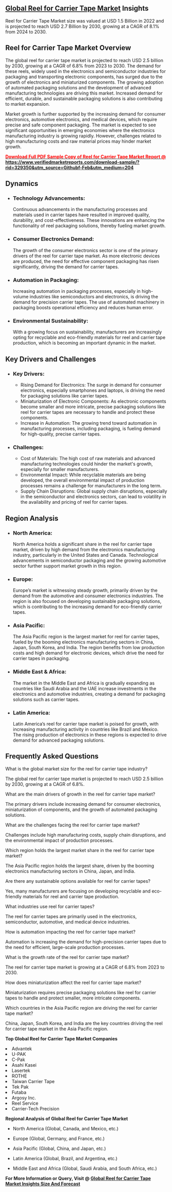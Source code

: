 <h2><a href="https://www.verifiedmarketreports.com/download-sample/?rid=329350&amp;utm_source=Githubf&amp;utm_medium=204" target="_blank">Global Reel for Carrier Tape Market</a> Insights</h2><p>Reel for Carrier Tape Market size was valued at USD 1.5 Billion in 2022 and is projected to reach USD 2.7 Billion by 2030, growing at a CAGR of 8.1% from 2024 to 2030.</p><p> <h2>Reel for Carrier Tape Market Overview</h2> <p>The global reel for carrier tape market is projected to reach USD 2.5 billion by 2030, growing at a CAGR of 6.8% from 2023 to 2030. The demand for these reels, widely used in the electronics and semiconductor industries for packaging and transporting electronic components, has surged due to the growth of electronics and miniaturized components. The growing adoption of automated packaging solutions and the development of advanced manufacturing technologies are driving this market. Increased demand for efficient, durable, and sustainable packaging solutions is also contributing to market expansion.</p> <p>Market growth is further supported by the increasing demand for consumer electronics, automotive electronics, and medical devices, which require precise and safe component packaging. The market is expected to see significant opportunities in emerging economies where the electronics manufacturing industry is growing rapidly. However, challenges related to high manufacturing costs and raw material prices may hinder market growth. <strong><a href="#"><p><span class=""><span style="color: #ff0000;"><strong>Download Full PDF Sample Copy of Reel for Carrier Tape Market Report</strong> @ </span><a href="https://www.verifiedmarketreports.com/download-sample/?rid=329350&amp;utm_source=Githubf-Feb&amp;utm_medium=204" target="_blank">https://www.verifiedmarketreports.com/download-sample/?rid=329350&amp;utm_source=Githubf-Feb&amp;utm_medium=204</a></span></p></a></strong></p> <h2>Dynamics</h2> <ul> <li><h3>Technology Advancements:</h3> Continuous advancements in the manufacturing processes and materials used in carrier tapes have resulted in improved quality, durability, and cost-effectiveness. These innovations are enhancing the functionality of reel packaging solutions, thereby fueling market growth.</li> <li><h3>Consumer Electronics Demand:</h3> The growth of the consumer electronics sector is one of the primary drivers of the reel for carrier tape market. As more electronic devices are produced, the need for effective component packaging has risen significantly, driving the demand for carrier tapes.</li> <li><h3>Automation in Packaging:</h3> Increasing automation in packaging processes, especially in high-volume industries like semiconductors and electronics, is driving the demand for precision carrier tapes. The use of automated machinery in packaging boosts operational efficiency and reduces human error.</li> <li><h3>Environmental Sustainability:</h3> With a growing focus on sustainability, manufacturers are increasingly opting for recyclable and eco-friendly materials for reel and carrier tape production, which is becoming an important dynamic in the market.</li> </ul> <h2>Key Drivers and Challenges</h2> <ul> <li><h3>Key Drivers:</h3> <ul> <li>Rising Demand for Electronics: The surge in demand for consumer electronics, especially smartphones and laptops, is driving the need for packaging solutions like carrier tapes.</li> <li>Miniaturization of Electronic Components: As electronic components become smaller and more intricate, precise packaging solutions like reel for carrier tapes are necessary to handle and protect these components.</li> <li>Increase in Automation: The growing trend toward automation in manufacturing processes, including packaging, is fueling demand for high-quality, precise carrier tapes.</li> </ul> </li> <li><h3>Challenges:</h3> <ul> <li>Cost of Materials: The high cost of raw materials and advanced manufacturing technologies could hinder the market's growth, especially for smaller manufacturers.</li> <li>Environmental Impact: While recyclable materials are being developed, the overall environmental impact of production processes remains a challenge for manufacturers in the long term.</li> <li>Supply Chain Disruptions: Global supply chain disruptions, especially in the semiconductor and electronics sectors, can lead to volatility in the availability and pricing of reel for carrier tapes.</li> </ul> </li> </ul> <h2>Region Analysis</h2> <ul> <li><h3>North America:</h3> North America holds a significant share in the reel for carrier tape market, driven by high demand from the electronics manufacturing industry, particularly in the United States and Canada. Technological advancements in semiconductor packaging and the growing automotive sector further support market growth in this region.</li> <li><h3>Europe:</h3> Europe’s market is witnessing steady growth, primarily driven by the demand from the automotive and consumer electronics industries. The region is also focused on developing sustainable packaging solutions, which is contributing to the increasing demand for eco-friendly carrier tapes.</li> <li><h3>Asia Pacific:</h3> The Asia Pacific region is the largest market for reel for carrier tapes, fueled by the booming electronics manufacturing sectors in China, Japan, South Korea, and India. The region benefits from low production costs and high demand for electronic devices, which drive the need for carrier tapes in packaging.</li> <li><h3>Middle East & Africa:</h3> The market in the Middle East and Africa is gradually expanding as countries like Saudi Arabia and the UAE increase investments in the electronics and automotive industries, creating a demand for packaging solutions such as carrier tapes.</li> <li><h3>Latin America:</h3> Latin America’s reel for carrier tape market is poised for growth, with increasing manufacturing activity in countries like Brazil and Mexico. The rising production of electronics in these regions is expected to drive demand for advanced packaging solutions.</li> </ul> <h2>Frequently Asked Questions</h2> <p>What is the global market size for the reel for carrier tape industry?</p> <p>The global reel for carrier tape market is projected to reach USD 2.5 billion by 2030, growing at a CAGR of 6.8%.</p> <p>What are the main drivers of growth in the reel for carrier tape market?</p> <p>The primary drivers include increasing demand for consumer electronics, miniaturization of components, and the growth of automated packaging solutions.</p> <p>What are the challenges facing the reel for carrier tape market?</p> <p>Challenges include high manufacturing costs, supply chain disruptions, and the environmental impact of production processes.</p> <p>Which region holds the largest market share in the reel for carrier tape market?</p> <p>The Asia Pacific region holds the largest share, driven by the booming electronics manufacturing sectors in China, Japan, and India.</p> <p>Are there any sustainable options available for reel for carrier tapes?</p> <p>Yes, many manufacturers are focusing on developing recyclable and eco-friendly materials for reel and carrier tape production.</p> <p>What industries use reel for carrier tapes?</p> <p>The reel for carrier tapes are primarily used in the electronics, semiconductor, automotive, and medical device industries.</p> <p>How is automation impacting the reel for carrier tape market?</p> <p>Automation is increasing the demand for high-precision carrier tapes due to the need for efficient, large-scale production processes.</p> <p>What is the growth rate of the reel for carrier tape market?</p> <p>The reel for carrier tape market is growing at a CAGR of 6.8% from 2023 to 2030.</p> <p>How does miniaturization affect the reel for carrier tape market?</p> <p>Miniaturization requires precise packaging solutions like reel for carrier tapes to handle and protect smaller, more intricate components.</p> <p>Which countries in the Asia Pacific region are driving the reel for carrier tape market?</p> <p>China, Japan, South Korea, and India are the key countries driving the reel for carrier tape market in the Asia Pacific region.</p> </p><p><strong>Top Global Reel for Carrier Tape Market Companies</strong></p><div data-test-id=""><p><li>Advantek</li><li> U-PAK</li><li> C-Pak</li><li> Asahi Kasei</li><li> Lasertek</li><li> ROTHE</li><li> Taiwan Carrier Tape</li><li> Tek Pak</li><li> Futaba</li><li> Argosy Inc.</li><li> Reel Service</li><li> Carrier-Tech Precision</li></p><div><strong>Regional Analysis of&nbsp;Global Reel for Carrier Tape Market</strong></div><ul><li dir="ltr"><p dir="ltr">North America&nbsp;(Global, Canada, and Mexico, etc.)</p></li><li dir="ltr"><p dir="ltr">Europe (Global, Germany, and France, etc.)</p></li><li dir="ltr"><p dir="ltr">Asia Pacific&nbsp;(Global, China, and Japan, etc.)</p></li><li dir="ltr"><p dir="ltr">Latin America&nbsp;(Global, Brazil, and Argentina, etc.)</p></li><li dir="ltr">Middle East and Africa&nbsp;(Global, Saudi Arabia, and South Africa, etc.)</li></ul><p><strong>For More Information or Query, Visit @&nbsp;</strong><strong><a href="https://www.verifiedmarketreports.com/product/reel-for-carrier-tape-market/?utm_source=Githubf&amp;utm_medium=204" target="_blank">Global Reel for Carrier Tape Market Insights Size And Forecast</a></strong></p></div>
